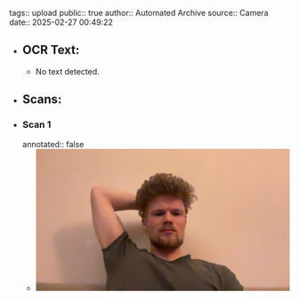 tags:: upload
public:: true
author:: Automated Archive
source:: Camera
date:: 2025-02-27 00:49:22

- ## OCR Text:
	- No text detected.
- ## Scans:
- ### Scan 1
  annotated:: false
	- ![./assets/scans/2025-02-27T00-49-22-3022.jpg](./assets/scans/2025-02-27T00-49-22-3022.jpg)